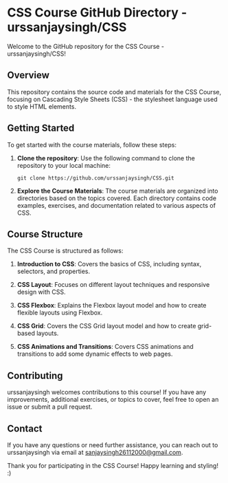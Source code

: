 # CSS Course GitHub Directory - urssanjaysingh/CSS

Welcome to the GitHub repository for the CSS Course - urssanjaysingh/CSS!

## Overview

This repository contains the source code and materials for the CSS Course, focusing on Cascading Style Sheets (CSS) - the stylesheet language used to style HTML elements.

## Getting Started

To get started with the course materials, follow these steps:

1. **Clone the repository**: Use the following command to clone the repository to your local machine:

   ```
   git clone https://github.com/urssanjaysingh/CSS.git
   ```

2. **Explore the Course Materials**: The course materials are organized into directories based on the topics covered. Each directory contains code examples, exercises, and documentation related to various aspects of CSS.

## Course Structure

The CSS Course is structured as follows:

1. **Introduction to CSS**: Covers the basics of CSS, including syntax, selectors, and properties.

2. **CSS Layout**: Focuses on different layout techniques and responsive design with CSS.

3. **CSS Flexbox**: Explains the Flexbox layout model and how to create flexible layouts using Flexbox.

4. **CSS Grid**: Covers the CSS Grid layout model and how to create grid-based layouts.

5. **CSS Animations and Transitions**: Covers CSS animations and transitions to add some dynamic effects to web pages.

## Contributing

urssanjaysingh welcomes contributions to this course! If you have any improvements, additional exercises, or topics to cover, feel free to open an issue or submit a pull request.

## Contact

If you have any questions or need further assistance, you can reach out to urssanjaysingh via email at sanjaysingh26112000@gmail.com.

Thank you for participating in the CSS Course! Happy learning and styling! :)
